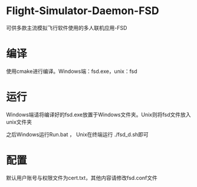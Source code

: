 # Flight-Simulator-Daemon-FSD
可供多款主流模拟飞行软件使用的多人联机应用-FSD
# 编译
使用cmake进行编译。Windows端：fsd.exe，unix：fsd
# 运行
Windows端请将编译好的fsd.exe放置于Windows文件夹。Unix则将fsd文件放入unix文件夹

之后Windows运行Run.bat ， Unix在终端运行 ./fsd_d.sh即可
# 配置
默认用户账号与权限文件为cert.txt，其他内容请修改fsd.conf文件
